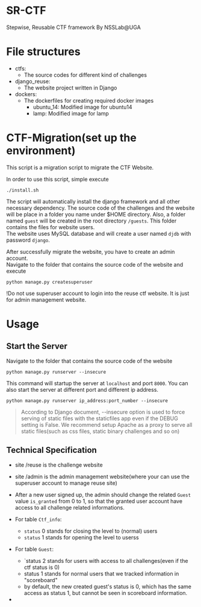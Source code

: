 # SR-CTF 
Stepwise, Reusable CTF framework
By NSSLab@UGA

# File structures
- ctfs:  
    - The source codes for different kind of challenges
- django_reuse:  
    - The website project written in Django
- dockers:  
    - The dockerfiles for creating required docker images
        + ubuntu_14: Modified image for ubuntu14
        + lamp: Modified image for lamp
        
# CTF-Migration(set up the environment)
This script is a migration script to migrate the CTF Website.

In order to use this script, simple execute  

    ./install.sh

The script will automatically install the django framework and all other necessary dependency.
The source code of the challenges and the website will be place in a folder you name under $HOME directory.
Also, a folder named `guest` will be created in the root directory `/guests`. This folder contains the files for website users.  
The website uses MySQL database and will create a user named `djdb` with password `django`.  

After successfully migrate the website, you have to create an admin account.  
Navigate to the folder that contains the source code of the website and execute  

    python manage.py createsuperuser
    
!Do not use superuser account to login into the reuse ctf website. It is just for admin management website.

# Usage

## Start the Server

Navigate to the folder that contains the source code of the website  

    python manage.py runserver --insecure

This command will startup the server at `localhost` and port `8000`.
You can also start the server at different port and different ip address.

    python manage.py runserver ip_address:port_number --insecure
    
> According to Django document, --insecure option is used to force serving of static files with the staticfiles app even if the DEBUG setting is False. We recommend setup Apache as a proxy to serve all static files(such as css files, static binary challenges and so on)

## Technical Specification

- site /reuse is the challenge website
- site /admin is the admin management website(where your can use the superuser account to manage reuse site)

- After a new user signed up, the admin should change the related `Guest` value `is_granted` from 0 to 1, so that the granted user account have access to all challenge related informations.

- For table `Ctf_info`:
    - `status` 0 stands for closing the level to (normal) users
    - `status` 1 stands for opening the level to userss
    
- For table `Guest`:
    - `status 2 stands for users with access to all challenges(even if the ctf status is 0)
    - status 1 stands for normal users that we tracked information in "scoreboard"
    - by default, the new created guest's status is 0, which has the same access as status 1, but cannot be seen in scoreboard information.

- 

